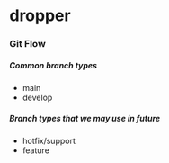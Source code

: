 # dropper


### Git Flow
##### Common branch types
- main
- develop

##### Branch types that we may use in future
- hotfix/support
- feature
